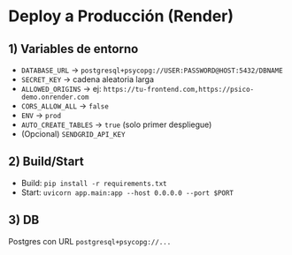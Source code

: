 # Deploy a Producción (Render)

## 1) Variables de entorno
- `DATABASE_URL` → `postgresql+psycopg://USER:PASSWORD@HOST:5432/DBNAME`
- `SECRET_KEY` → cadena aleatoria larga
- `ALLOWED_ORIGINS` → ej: `https://tu-frontend.com,https://psico-demo.onrender.com`
- `CORS_ALLOW_ALL` → `false`
- `ENV` → `prod`
- `AUTO_CREATE_TABLES` → `true` (solo primer despliegue)
- (Opcional) `SENDGRID_API_KEY`

## 2) Build/Start
- Build: `pip install -r requirements.txt`
- Start: `uvicorn app.main:app --host 0.0.0.0 --port $PORT`

## 3) DB
Postgres con URL `postgresql+psycopg://...`
